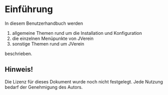 # Einführung

In diesem Benutzerhandbuch werden

1. allgemeine Themen rund um die Installation und Konfiguration
2. die einzelnen Menüpunkte von JVerein
3. sonstige Themen rund um JVerein 

beschrieben.

## Hinweis!

Die Lizenz für dieses Dokument wurde noch nicht festgelegt. Jede Nutzung bedarf der Genehmigung des Autors.



